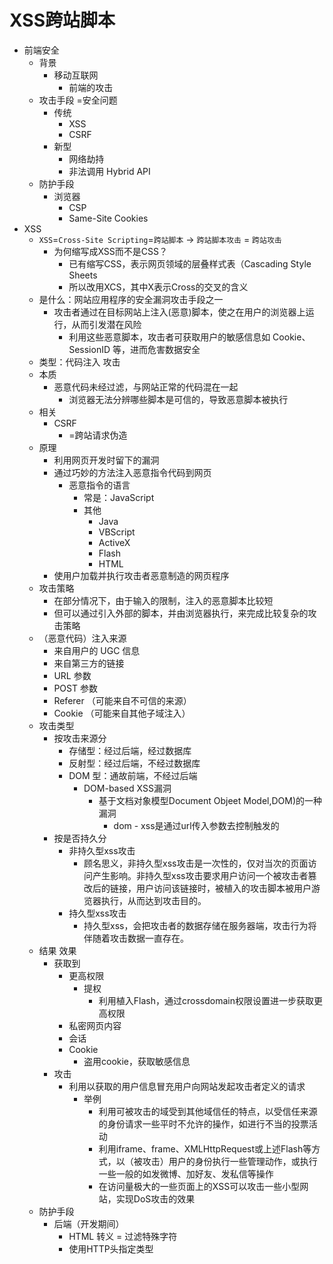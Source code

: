 # XSS跨站脚本

* 前端安全
  * 背景
    * 移动互联网
      * 前端的攻击
  * 攻击手段 =安全问题
    * 传统
      * XSS
      * CSRF
    * 新型
      * 网络劫持
      * 非法调用 Hybrid API
  * 防护手段
    * 浏览器
      * CSP
      * Same-Site Cookies
* XSS
  * `XSS`=`Cross-Site Scripting`=`跨站脚本` -> `跨站脚本攻击` = `跨站攻击`
    * 为何缩写成XSS而不是CSS？
      * 已有缩写CSS，表示网页领域的层叠样式表（Cascading Style Sheets
      * 所以改用XCS，其中X表示Cross的交叉的含义
  * 是什么：网站应用程序的安全漏洞攻击手段之一
    * 攻击者通过在目标网站上注入(恶意)脚本，使之在用户的浏览器上运行，从而引发潜在风险
      * 利用这些恶意脚本，攻击者可获取用户的敏感信息如 Cookie、SessionID 等，进而危害数据安全
  * 类型：代码注入 攻击
  * 本质
    * 恶意代码未经过滤，与网站正常的代码混在一起
      * 浏览器无法分辨哪些脚本是可信的，导致恶意脚本被执行
  * 相关
    * CSRF
      * =跨站请求伪造
  * 原理
    * 利用网页开发时留下的漏洞
    * 通过巧妙的方法注入恶意指令代码到网页
      * 恶意指令的语言
        * 常是：JavaScript
        * 其他
          * Java
          * VBScript
          * ActiveX
          * Flash
          * HTML
    * 使用户加载并执行攻击者恶意制造的网页程序
  * 攻击策略
    * 在部分情况下，由于输入的限制，注入的恶意脚本比较短
    * 但可以通过引入外部的脚本，并由浏览器执行，来完成比较复杂的攻击策略
  * （恶意代码）注入来源
    * 来自用户的 UGC 信息
    * 来自第三方的链接
    * URL 参数
    * POST 参数
    * Referer （可能来自不可信的来源）
    * Cookie （可能来自其他子域注入）
  * 攻击类型
    * 按攻击来源分
      * 存储型：经过后端，经过数据库
      * 反射型：经过后端，不经过数据库
      * DOM 型：通故前端，不经过后端
        * DOM-based XSS漏洞
          * 基于文档对象模型Document Objeet Model,DOM)的一种漏洞
            * dom - xss是通过url传入参数去控制触发的
    * 按是否持久分
      * 非持久型xss攻击
        * 顾名思义，非持久型xss攻击是一次性的，仅对当次的页面访问产生影响。非持久型xss攻击要求用户访问一个被攻击者篡改后的链接，用户访问该链接时，被植入的攻击脚本被用户游览器执行，从而达到攻击目的。
      * 持久型xss攻击
        * 持久型xss，会把攻击者的数据存储在服务器端，攻击行为将伴随着攻击数据一直存在。
  * 结果 效果
    * 获取到
      * 更高权限
        * 提权
          * 利用植入Flash，通过crossdomain权限设置进一步获取更高权限
      * 私密网页内容
      * 会话
      * Cookie
        * 盗用cookie，获取敏感信息
    * 攻击
      * 利用以获取的用户信息冒充用户向网站发起攻击者定义的请求
        * 举例
          * 利用可被攻击的域受到其他域信任的特点，以受信任来源的身份请求一些平时不允许的操作，如进行不当的投票活动
          * 利用iframe、frame、XMLHttpRequest或上述Flash等方式，以（被攻击）用户的身份执行一些管理动作，或执行一些一般的如发微博、加好友、发私信等操作
          * 在访问量极大的一些页面上的XSS可以攻击一些小型网站，实现DoS攻击的效果
  * 防护手段
    * 后端（开发期间）
      * HTML 转义 = 过滤特殊字符
      * 使用HTTP头指定类型
